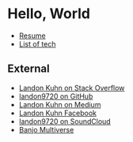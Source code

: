 Hello, World
============

* [Resume](#/)
* [List of tech](#tech)

External
--------

* [Landon Kuhn on Stack Overflow](https://stackoverflow.com/users/1785/landon-kuhn)
* [landon9720 on GitHub](https://github.com/landon9720/)
* [Landon Kuhn on Medium](https://medium.com/@landonkuhn)
* [Landon Kuhn Facebook](https://www.facebook.com/landonkuhn)
* [landon9720 on SoundCloud](https://soundcloud.com/landon9720)
* [Banjo Multiverse](https://banjomultiverse.com)
